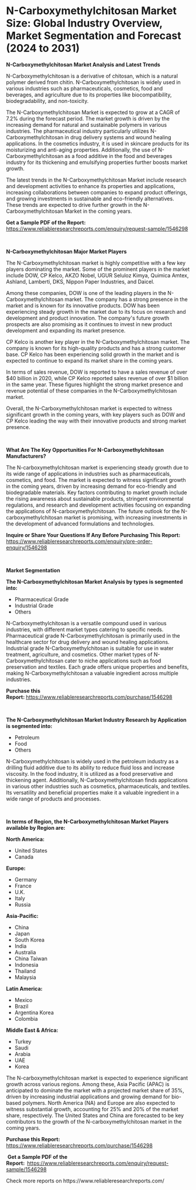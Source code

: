<p><h1>N-Carboxymethylchitosan Market Size: Global Industry Overview, Market Segmentation and Forecast (2024 to 2031)</h1></p><p><strong>N-Carboxymethylchitosan Market Analysis and Latest Trends</strong></p>
<p><p>N-Carboxymethylchitosan is a derivative of chitosan, which is a natural polymer derived from chitin. N-Carboxymethylchitosan is widely used in various industries such as pharmaceuticals, cosmetics, food and beverages, and agriculture due to its properties like biocompatibility, biodegradability, and non-toxicity.</p><p>The N-Carboxymethylchitosan Market is expected to grow at a CAGR of 7.2% during the forecast period. The market growth is driven by the increasing demand for natural and sustainable polymers in various industries. The pharmaceutical industry particularly utilizes N-Carboxymethylchitosan in drug delivery systems and wound healing applications. In the cosmetics industry, it is used in skincare products for its moisturizing and anti-aging properties. Additionally, the use of N-Carboxymethylchitosan as a food additive in the food and beverages industry for its thickening and emulsifying properties further boosts market growth.</p><p>The latest trends in the N-Carboxymethylchitosan Market include research and development activities to enhance its properties and applications, increasing collaborations between companies to expand product offerings, and growing investments in sustainable and eco-friendly alternatives. These trends are expected to drive further growth in the N-Carboxymethylchitosan Market in the coming years.</p></p>
<p><strong>Get a Sample PDF of the Report:&nbsp;</strong> <a href="https://www.reliableresearchreports.com/enquiry/request-sample/1546298">https://www.reliableresearchreports.com/enquiry/request-sample/1546298</a></p>
<p>&nbsp;</p>
<p><strong>N-Carboxymethylchitosan Major Market Players</strong></p>
<p><p>The N-Carboxymethylchitosan market is highly competitive with a few key players dominating the market. Some of the prominent players in the market include DOW, CP Kelco, AKZO Nobel, UGUR Seluloz Kimya, Quimica Amtex, Ashland, Lamberti, DKS, Nippon Paper Industries, and Daicel.</p><p>Among these companies, DOW is one of the leading players in the N-Carboxymethylchitosan market. The company has a strong presence in the market and is known for its innovative products. DOW has been experiencing steady growth in the market due to its focus on research and development and product innovation. The company's future growth prospects are also promising as it continues to invest in new product development and expanding its market presence.</p><p>CP Kelco is another key player in the N-Carboxymethylchitosan market. The company is known for its high-quality products and has a strong customer base. CP Kelco has been experiencing solid growth in the market and is expected to continue to expand its market share in the coming years.</p><p>In terms of sales revenue, DOW is reported to have a sales revenue of over $40 billion in 2020, while CP Kelco reported sales revenue of over $1 billion in the same year. These figures highlight the strong market presence and revenue potential of these companies in the N-Carboxymethylchitosan market.</p><p>Overall, the N-Carboxymethylchitosan market is expected to witness significant growth in the coming years, with key players such as DOW and CP Kelco leading the way with their innovative products and strong market presence.</p></p>
<p>&nbsp;</p>
<p><strong>What Are The Key Opportunities For N-Carboxymethylchitosan Manufacturers?</strong></p>
<p><p>The N-carboxymethylchitosan market is experiencing steady growth due to its wide range of applications in industries such as pharmaceuticals, cosmetics, and food. The market is expected to witness significant growth in the coming years, driven by increasing demand for eco-friendly and biodegradable materials. Key factors contributing to market growth include the rising awareness about sustainable products, stringent environmental regulations, and research and development activities focusing on expanding the applications of N-carboxymethylchitosan. The future outlook for the N-carboxymethylchitosan market is promising, with increasing investments in the development of advanced formulations and technologies.</p></p>
<p><strong>Inquire or Share Your Questions If Any Before Purchasing This Report:</strong> <a href="https://www.reliableresearchreports.com/enquiry/pre-order-enquiry/1546298">https://www.reliableresearchreports.com/enquiry/pre-order-enquiry/1546298</a></p>
<p>&nbsp;</p>
<p><strong>Market Segmentation</strong></p>
<p><strong>The N-Carboxymethylchitosan Market Analysis by types is segmented into:</strong></p>
<p><ul><li>Pharmaceutical Grade</li><li>Industrial Grade</li><li>Others</li></ul></p>
<p><p>N-Carboxymethylchitosan is a versatile compound used in various industries, with different market types catering to specific needs. Pharmaceutical grade N-Carboxymethylchitosan is primarily used in the healthcare sector for drug delivery and wound healing applications. Industrial grade N-Carboxymethylchitosan is suitable for use in water treatment, agriculture, and cosmetics. Other market types of N-Carboxymethylchitosan cater to niche applications such as food preservation and textiles. Each grade offers unique properties and benefits, making N-Carboxymethylchitosan a valuable ingredient across multiple industries.</p></p>
<p><strong>Purchase this Report:&nbsp;</strong><a href="https://www.reliableresearchreports.com/purchase/1546298">https://www.reliableresearchreports.com/purchase/1546298</a></p>
<p>&nbsp;</p>
<p><strong>The N-Carboxymethylchitosan Market Industry Research by Application is segmented into:</strong></p>
<p><ul><li>Petroleum</li><li>Food</li><li>Others</li></ul></p>
<p><p>N-Carboxymethylchitosan is widely used in the petroleum industry as a drilling fluid additive due to its ability to reduce fluid loss and increase viscosity. In the food industry, it is utilized as a food preservative and thickening agent. Additionally, N-Carboxymethylchitosan finds applications in various other industries such as cosmetics, pharmaceuticals, and textiles. Its versatility and beneficial properties make it a valuable ingredient in a wide range of products and processes.</p></p>
<p>&nbsp;</p>
<p><strong>In terms of Region, the N-Carboxymethylchitosan Market Players available by Region are:</strong></p>
<p>
    <p> <strong> North America: </strong>
        <ul>
            <li>United States</li>
            <li>Canada</li>
        </ul>
        </p> 
    <p> <strong> Europe: </strong>
        <ul>
            <li>Germany</li>
            <li>France</li>
            <li>U.K.</li>
            <li>Italy</li>
            <li>Russia</li>
        </ul>
        </p> 
    <p> <strong> Asia-Pacific: </strong>
        <ul>
            <li>China</li>
            <li>Japan</li>
            <li>South Korea</li>
            <li>India</li>
            <li>Australia</li>
            <li>China Taiwan</li>
            <li>Indonesia</li>
            <li>Thailand</li>
            <li>Malaysia</li>
        </ul>
        </p> 
    <p> <strong> Latin America: </strong>
        <ul>
            <li>Mexico</li>
            <li>Brazil</li>
            <li>Argentina Korea</li>
            <li>Colombia</li>
        </ul>
        </p> 
    <p> <strong> Middle East & Africa: </strong>
        <ul>
            <li>Turkey</li>
            <li>Saudi</li>
            <li>Arabia</li>
            <li>UAE</li>
            <li>Korea</li>
        </ul>
    </p>
    </p>
<p><p>The N-carboxymethylchitosan market is expected to experience significant growth across various regions. Among these, Asia Pacific (APAC) is anticipated to dominate the market with a projected market share of 35%, driven by increasing industrial applications and growing demand for bio-based polymers. North America (NA) and Europe are also expected to witness substantial growth, accounting for 25% and 20% of the market share, respectively. The United States and China are forecasted to be key contributors to the growth of the N-carboxymethylchitosan market in the coming years.</p></p>
<p><strong>Purchase this Report: </strong><a href="https://www.reliableresearchreports.com/purchase/1546298">https://www.reliableresearchreports.com/purchase/1546298</a></p>
<p>&nbsp;<strong>Get a Sample PDF of the Report:&nbsp;&nbsp;</strong><a href="https://www.reliableresearchreports.com/enquiry/request-sample/1546298">https://www.reliableresearchreports.com/enquiry/request-sample/1546298</a></p>
<p><strong></strong></p>
<p>Check more reports on https://www.reliableresearchreports.com/</p>